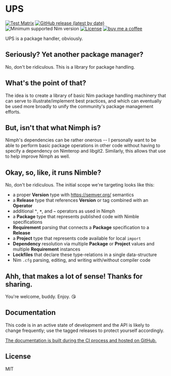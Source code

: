 # UPS

[![Test Matrix](https://github.com/disruptek/ups/workflows/CI/badge.svg)](https://github.com/disruptek/ups/actions?query=workflow%3ACI)
[![GitHub release (latest by date)](https://img.shields.io/github/v/release/disruptek/ups?style=flat)](https://github.com/disruptek/ups/releases/latest)
![Minimum supported Nim version](https://img.shields.io/badge/nim-2.0.10%2B-informational?style=flat&logo=nim)
[![License](https://img.shields.io/github/license/disruptek/ups?style=flat)](#license)
[![buy me a coffee](https://img.shields.io/badge/donate-buy%20me%20a%20coffee-orange.svg)](https://www.buymeacoffee.com/disruptek)

UPS is a package handler, obviously.

## Seriously?  Yet another package manager?

No, don't be ridiculous.  This is a library for package handling.

## What's the point of that?

The idea is to create a library of basic Nim package handling machinery that
can serve to illustrate/implement best practices, and which can eventually
be used more broadly to unify the community's package management efforts.

## But, isn't that what Nimph is?

Nimph's dependencies can be rather onerous -- I personally want to be able to
perform basic package operations in other code without having to specify a
dependency on Nimterop and libgit2. Similarly, this allows that use to help
improve Nimph as well.

## Okay, so, like, it runs Nimble?

No, don't be ridiculous.  The initial scope we're targeting looks like this:

- a proper **Version** type with https://semver.org/ semantics
- a **Release** type that references **Version** or tag combined with an **Operator**
- additional **`^`**, **`*`**, and **`~`** operators as used in Nimph
- a **Package** type that represents published code with Nimble specifications
- **Requirement** parsing that connects a **Package** specification to a **Release**
- a **Project** type that represents code available for local `import`
- **Dependency** resolution via multiple **Package** or **Project** values and multiple **Requirement** instances
- **Lockfiles** that declare these type-relations in a single data-structure
- Nim `.cfg` parsing, editing, and writing with/without compiler code

## Ahh, that makes a lot of sense!  Thanks for sharing.

You're welcome, buddy.  Enjoy.  😘

## Documentation

This code is in an active state of development and the API is likely to change
frequently; use the tagged releases to protect yourself accordingly.

[The documentation is built during the CI process and hosted on
GitHub.](https://disruptek.github.io/ups/ups.html)

## License
MIT
